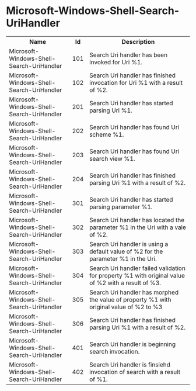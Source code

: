 # Microsoft-Windows-Shell-Search-UriHandler

<table>
<colgroup><col/><col/><col/></colgroup>
<tr><th>Name</th><th>Id</th><th>Description</th></tr>
<tr><td>Microsoft-Windows-Shell-Search-UriHandler</td><td>101</td><td>Search Uri handler has been invoked for Uri %1.</td></tr>
<tr><td>Microsoft-Windows-Shell-Search-UriHandler</td><td>102</td><td>Search Uri handler has finished invocation for Uri %1 with a result of %2.</td></tr>
<tr><td>Microsoft-Windows-Shell-Search-UriHandler</td><td>201</td><td>Search Uri handler has started parsing Uri %1.</td></tr>
<tr><td>Microsoft-Windows-Shell-Search-UriHandler</td><td>202</td><td>Search Uri handler has found Uri scheme %1.</td></tr>
<tr><td>Microsoft-Windows-Shell-Search-UriHandler</td><td>203</td><td>Search Uri handler has found Uri search view %1.</td></tr>
<tr><td>Microsoft-Windows-Shell-Search-UriHandler</td><td>204</td><td>Search Uri handler has finished parsing Uri %1 with a result of %2.</td></tr>
<tr><td>Microsoft-Windows-Shell-Search-UriHandler</td><td>301</td><td>Search Uri handler has started parsing parameter %1.</td></tr>
<tr><td>Microsoft-Windows-Shell-Search-UriHandler</td><td>302</td><td>Search Uri handler has located the parameter %1 in the Uri with a vale of %2.</td></tr>
<tr><td>Microsoft-Windows-Shell-Search-UriHandler</td><td>303</td><td>Search Uri handler is using a default value of %2 for the parameter %1 in the Uri.</td></tr>
<tr><td>Microsoft-Windows-Shell-Search-UriHandler</td><td>304</td><td>Search Uri handler failed validation for property %1 with original value of %2 with a result of %3.</td></tr>
<tr><td>Microsoft-Windows-Shell-Search-UriHandler</td><td>305</td><td>Search Uri handler has morphed the value of property %1 with original value of %2 to %3</td></tr>
<tr><td>Microsoft-Windows-Shell-Search-UriHandler</td><td>306</td><td>Search Uri handler has finished parsing Uri %1 with a result of %2.</td></tr>
<tr><td>Microsoft-Windows-Shell-Search-UriHandler</td><td>401</td><td>Search Uri handler is beginning search invocation.</td></tr>
<tr><td>Microsoft-Windows-Shell-Search-UriHandler</td><td>402</td><td>Search Uri handler is finsiehd invocation of search with a result of %1.</td></tr>
</table>
